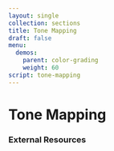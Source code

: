 ```yaml
---
layout: single
collection: sections
title: Tone Mapping
draft: false
menu:
  demos:
    parent: color-grading
    weight: 60
script: tone-mapping
---
```


# Tone Mapping

### External Resources
